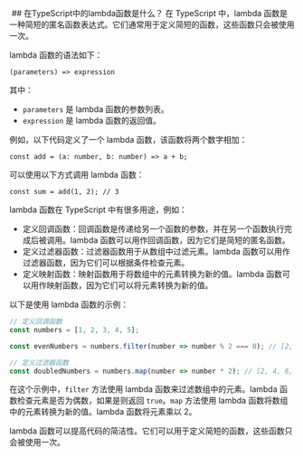  ## 在TypeScript中的lambda函数是什么？
在 TypeScript 中，lambda 函数是一种简短的匿名函数表达式。它们通常用于定义简短的函数，这些函数只会被使用一次。

lambda 函数的语法如下：

```
(parameters) => expression
```

其中：

* `parameters` 是 lambda 函数的参数列表。
* `expression` 是 lambda 函数的返回值。

例如，以下代码定义了一个 lambda 函数，该函数将两个数字相加：

```
const add = (a: number, b: number) => a + b;
```

可以使用以下方式调用 lambda 函数：

```
const sum = add(1, 2); // 3
```

lambda 函数在 TypeScript 中有很多用途，例如：

* 定义回调函数：回调函数是传递给另一个函数的参数，并在另一个函数执行完成后被调用。lambda 函数可以用作回调函数，因为它们是简短的匿名函数。
* 定义过滤器函数：过滤器函数用于从数组中过滤元素。lambda 函数可以用作过滤器函数，因为它们可以根据条件检查元素。
* 定义映射函数：映射函数用于将数组中的元素转换为新的值。lambda 函数可以用作映射函数，因为它们可以将元素转换为新的值。

以下是使用 lambda 函数的示例：

```typescript
// 定义回调函数
const numbers = [1, 2, 3, 4, 5];

const evenNumbers = numbers.filter(number => number % 2 === 0); // [2, 4]

// 定义过滤器函数
const doubledNumbers = numbers.map(number => number * 2); // [2, 4, 6, 8, 10]
```

在这个示例中，`filter` 方法使用 lambda 函数来过滤数组中的元素。lambda 函数检查元素是否为偶数，如果是则返回 `true`。`map` 方法使用 lambda 函数将数组中的元素转换为新的值。lambda 函数将元素乘以 2。

lambda 函数可以提高代码的简洁性。它们可以用于定义简短的函数，这些函数只会被使用一次。